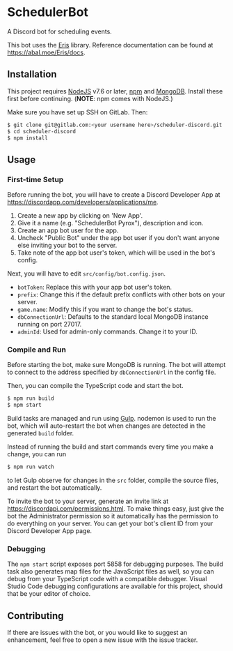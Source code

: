 # SchedulerBot

A Discord bot for scheduling events.

This bot uses the [Eris](https://abal.moe/Eris/) library. Reference documentation can be found at https://abal.moe/Eris/docs.

## Installation

This project requires [NodeJS](https://nodejs.org) v7.6 or later, [npm](https://npmjs.com) and [MongoDB](https://mongodb.com). Install these first before continuing. (**NOTE**: npm comes with NodeJS.)

Make sure you have set up SSH on GitLab. Then:

```bash
$ git clone git@gitlab.com:<your username here>/scheduler-discord.git
$ cd scheduler-discord
$ npm install
```

## Usage

### First-time Setup

Before running the bot, you will have to create a Discord Developer App at https://discordapp.com/developers/applications/me.

1. Create a new app by clicking on 'New App'.
2. Give it a name (e.g. "SchedulerBot Pyrox"), description and icon.
3. Create an app bot user for the app.
4. Uncheck "Public Bot" under the app bot user if you don't want anyone else inviting your bot to the server.
5. Take note of the app bot user's token, which will be used in the bot's config.

Next, you will have to edit `src/config/bot.config.json`.

- `botToken`: Replace this with your app bot user's token.
- `prefix`: Change this if the default prefix conflicts with other bots on your server.
- `game.name`: Modify this if you want to change the bot's status.
- `dbConnectionUrl`: Defaults to the standard local MongoDB instance running on port 27017.
- `adminId`: Used for admin-only commands. Change it to your ID.

### Compile and Run

Before starting the bot, make sure MongoDB is running. The bot will attempt to connect to the address specified by `dbConnectionUrl` in the config file.

Then, you can compile the TypeScript code and start the bot.

```bash
$ npm run build
$ npm start
```

Build tasks are managed and run using [Gulp](https://gulpjs.com/). nodemon is used to run the bot, which will auto-restart the bot when changes are detected in the generated `build` folder.

Instead of running the build and start commands every time you make a change, you can run

```bash
$ npm run watch
```

to let Gulp observe for changes in the `src` folder, compile the source files, and restart the bot automatically.

To invite the bot to your server, generate an invite link at https://discordapi.com/permissions.html. To make things easy, just give the bot the Administrator permission so it automatically has the permission to do everything on your server. You can get your bot's client ID from your Discord Developer App page.

### Debugging

The `npm start` script exposes port 5858 for debugging purposes. The build task also generates map files for the JavaScript files as well, so you can debug from your TypeScript code with a compatible debugger. Visual Studio Code debugging configurations are available for this project, should that be your editor of choice.

## Contributing

If there are issues with the bot, or you would like to suggest an enhancement, feel free to open a new issue with the issue tracker.